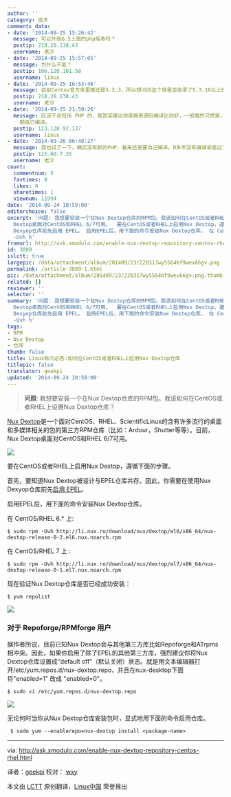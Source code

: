 ```yaml
---
author: ''
category: 技术
comments_data:
- date: '2014-09-25 15:26:42'
  message: 可以升级6.5上面的php版本吗？
  postip: 218.28.138.43
  username: 老沙
- date: '2014-09-25 15:57:05'
  message: 为什么不能？
  postip: 106.120.101.58
  username: linux
- date: '2014-09-25 16:53:46'
  message: 目前Centos官方库里面还是5.3.3，所以想问问这个库是否收录了5.3.10以上的版本，有个网站要用到新版
  postip: 218.28.138.43
  username: 老沙
- date: '2014-09-25 21:59:26'
  message: 应该不会包括 PHP 的，我其实建议你直接用源码编译比较好，一般我的习惯是，基础组件用原来的包，应用部分，比如 APACHE、NGINX、PHP
    都自己编译。
  postip: 123.120.92.137
  username: linux
- date: '2014-09-26 06:48:27'
  message: 我也试了一下，确实没有新的PHP，看来还是要自己编译。N多年没有编译安装过了，再回味一下
  postip: 115.60.7.35
  username: 老沙
count:
  commentnum: 5
  favtimes: 0
  likes: 0
  sharetimes: 1
  viewnum: 11994
date: '2014-09-24 10:59:00'
editorchoice: false
excerpt: '问题: 我想要安装一个在Nux Dextop仓库的RPM包。我该如何在CentOS或者RHEL上设置Nux Dextop仓库？  Nux Dextop是一个面对CentOS、RHEL、ScientificLinux的含有许多流行的桌面和多媒体相关的包的第三方RPM仓库（比如：Ardour，Shutter等等）。目前，Nux
  Dextop桌面对CentOS和RHEL 6/7可用。  要在CentOS或者RHEL上启用Nux Dextop，遵循下面的步骤。 首先，要知道Nux Dextop被设计与EPEL仓库共存。因此，你需要在使用Nux
  Dexyop仓库前先启用 EPEL。 启用EPEL后，用下面的命令安装Nux Dextop仓库。 在 CentOS/RHEL 6.* 上: $ sudo rpm
  -Uvh h'
fromurl: http://ask.xmodulo.com/enable-nux-dextop-repository-centos-rhel.html
id: 3889
islctt: true
largepic: /data/attachment/album/201409/23/220317wy5564bf9wev66gv.png
permalink: /article-3889-1.html
pic: /data/attachment/album/201409/23/220317wy5564bf9wev66gv.png.thumb.jpg
related: []
reviewer: ''
selector: ''
summary: '问题: 我想要安装一个在Nux Dextop仓库的RPM包。我该如何在CentOS或者RHEL上设置Nux Dextop仓库？  Nux Dextop是一个面对CentOS、RHEL、ScientificLinux的含有许多流行的桌面和多媒体相关的包的第三方RPM仓库（比如：Ardour，Shutter等等）。目前，Nux
  Dextop桌面对CentOS和RHEL 6/7可用。  要在CentOS或者RHEL上启用Nux Dextop，遵循下面的步骤。 首先，要知道Nux Dextop被设计与EPEL仓库共存。因此，你需要在使用Nux
  Dexyop仓库前先启用 EPEL。 启用EPEL后，用下面的命令安装Nux Dextop仓库。 在 CentOS/RHEL 6.* 上: $ sudo rpm
  -Uvh h'
tags:
- RPM
- Nux Dextop
- 仓库
thumb: false
title: Linux有问必答:如何在CentOS或者RHEL上启用Nux Dextop仓库
titlepic: false
translator: geekpi
updated: '2014-09-24 10:59:00'
---
```



> 
> **问题**: 我想要安装一个在Nux Dextop仓库的RPM包。我该如何在CentOS或者RHEL上设置Nux Dextop仓库？
> 
> 
> 


[Nux Dextop](http://li.nux.ro/download/nux/dextop/)是一个面对CentOS、RHEL、ScientificLinux的含有许多流行的桌面和多媒体相关的包的第三方RPM仓库（比如：Ardour，Shutter等等）。目前，Nux Dextop桌面对CentOS和RHEL 6/7可用。


![](/data/attachment/album/201409/23/220317wy5564bf9wev66gv.png)


要在CentOS或者RHEL上启用Nux Dextop，遵循下面的步骤。


首先，要知道Nux Dextop被设计与EPEL仓库共存。因此，你需要在使用Nux Dexyop仓库前先[启用 EPEL](http://xmodulo.com/2013/03/how-to-set-up-epel-repository-on-centos.html)。


启用EPEL后，用下面的命令安装Nux Dextop仓库。


在 CentOS/RHEL 6.\* 上:



```
$ sudo rpm -Uvh http://li.nux.ro/download/nux/dextop/el6/x86_64/nux-dextop-release-0-2.el6.nux.noarch.rpm

```

在 CentOS/RHEL 7 上 :



```
$ sudo rpm -Uvh http://li.nux.ro/download/nux/dextop/el7/x86_64/nux-dextop-release-0-1.el7.nux.noarch.rpm

```

现在验证Nux Dextop仓库是否已经成功安装：



```
$ yum repolist 

```

![](/data/attachment/album/201409/23/220004j7uyf3oevmfze8ef.jpg)


### 对于 Repoforge/RPMforge 用户


据作者所说，目前已知Nux Dextop会与其他第三方库比如Repoforge和ATrpms相冲突。因此，如果你启用了除了EPEL的其他第三方库，强烈建议你将Nux Dextop仓库设置成“default off”（默认关闭）状态。就是用文本编辑器打开/etc/yum.repos.d/nux-dextop.repo，并且在nux-desktop下面将"enabled=1" 改成 "enabled=0"。



```
$ sudo vi /etc/yum.repos.d/nux-dextop.repo 

```

![](/data/attachment/album/201409/23/220035z0nadhrgqop0zhrg.jpg)


无论何时当你从Nux Dextop仓库安装包时，显式地用下面的命令启用仓库。



```
 $ sudo yum --enablerepo=nux-dextop install <package-name> 

```



---


via: <http://ask.xmodulo.com/enable-nux-dextop-repository-centos-rhel.html>


译者：[geekpi](https://github.com/geekpi) 校对： [wxy](https://github.com/wxy)


本文由 [LCTT](https://github.com/LCTT/TranslateProject) 原创翻译，[Linux中国](http://linux.cn/) 荣誉推出